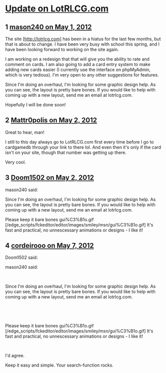 # [Update on LotRLCG.com](https://community.fantasyflightgames.com/topic/63918-update-on-lotrlcgcom/)

## 1 [mason240 on May 1, 2012](https://community.fantasyflightgames.com/topic/63918-update-on-lotrlcgcom/?do=findComment&comment=624819)

The site [http://lotrlcg.com] has been in a hiatus for the last few months, but that is about to change. I have been very busy with school this spring, and I have been looking forward to working on the site again.

I am working on a redesign that that will give you the ability to rate and comment on cards. I am also going to add a card entry system to make adding new cards easier (I currently use the interface on phpMyAdmin, which is very tedious). I'm very open to any other suggestions for features.  

Since I'm doing an overhaul, I'm looking for some graphic design help. As you can see, the layout is pretty bare bones. If you would like to help with coming up with a new layout, send me an email at lotrlcg.com. 

Hopefully I will be done soon!

## 2 [Mattr0polis on May 2, 2012](https://community.fantasyflightgames.com/topic/63918-update-on-lotrlcgcom/?do=findComment&comment=624857)

Great to hear, man!

I still to this day always go to LotRLCG.com first every time before I go to cardgamedb through your link to there lol. And even then it's only if the card isn't on your site, though that number was getting up there.

Very cool.

## 3 [Doom1502 on May 2, 2012](https://community.fantasyflightgames.com/topic/63918-update-on-lotrlcgcom/?do=findComment&comment=624883)

mason240 said:

Since I'm doing an overhaul, I'm looking for some graphic design help. As you can see, the layout is pretty bare bones. If you would like to help with coming up with a new layout, send me an email at lotrlcg.com. 



Please keep it bare bones gui%C3%B1o.gif [/edge_scripts/fckeditor/editor/images/smiley/msn/gui%C3%B1o.gif] It's fast and practical, no unnescessary animations or designs - I like it!

## 4 [cordeirooo on May 7, 2012](https://community.fantasyflightgames.com/topic/63918-update-on-lotrlcgcom/?do=findComment&comment=627330)

Doom1502 said:

mason240 said:

 

Since I'm doing an overhaul, I'm looking for some graphic design help. As you can see, the layout is pretty bare bones. If you would like to help with coming up with a new layout, send me an email at lotrlcg.com. 

 

 

Please keep it bare bones gui%C3%B1o.gif [/edge_scripts/fckeditor/editor/images/smiley/msn/gui%C3%B1o.gif] It's fast and practical, no unnescessary animations or designs - I like it!



 

I'd agree.

Keep it easy and simple. Your search-function rocks.


